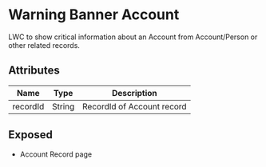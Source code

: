 # Warning Banner Account

LWC to show critical information about an Account from Account/Person or other related records.

## Attributes

| Name     | Type   | Description                |
| -------- | ------ | -------------------------- |
| recordId | String | RecordId of Account record |

## Exposed

-   Account Record page
